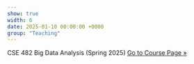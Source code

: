 ```yaml
---
show: true
width: 6
date: 2025-01-10 00:00:00 +0000
group: "Teaching"
---
```


<div class="p-3">
  <p>
    CSE 482 Big Data Analysis (Spring 2025)
    <a href="https://cse.msu.edu/~cse482/" class="btn btn-sm btn-primary ml-2 align-baseline">
      Go to Course Page &raquo;
    </a>
  </p>
</div>
